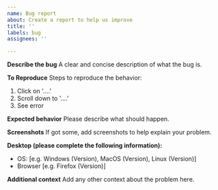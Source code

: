 ```yaml
---
name: Bug report
about: Create a report to help us improve
title: ''
labels: bug
assignees: ''

---
```


**Describe the bug**
A clear and concise description of what the bug is.

**To Reproduce**
Steps to reproduce the behavior:
1. Click on '....'
2. Scroll down to '....'
3. See error

**Expected behavior**
Please describe what should happen.

**Screenshots**
If got some, add screenshots to help explain your problem.

**Desktop (please complete the following information):**
 - OS: [e.g. Windows (Version), MacOS (Version), Linux (Version)]
 - Browser [e.g. Firefox (Version)]

**Additional context**
Add any other context about the problem here.

